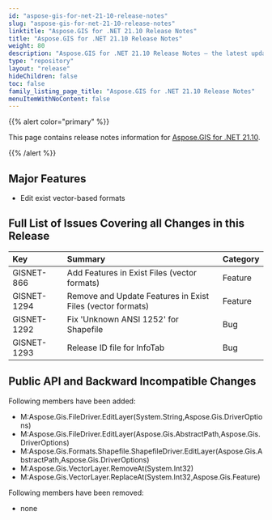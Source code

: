 ```yaml
---
id: "aspose-gis-for-net-21-10-release-notes"
slug: "aspose-gis-for-net-21-10-release-notes"
linktitle: "Aspose.GIS for .NET 21.10 Release Notes"
title: "Aspose.GIS for .NET 21.10 Release Notes"
weight: 80
description: "Aspose.GIS for .NET 21.10 Release Notes – the latest updates and fixes."
type: "repository"
layout: "release"
hideChildren: false
toc: false
family_listing_page_title: "Aspose.GIS for .NET 21.10 Release Notes"
menuItemWithNoContent: false
---
```


{{% alert color="primary" %}} 

This page contains release notes information for [Aspose.GIS for .NET 21.10](https://www.nuget.org/packages/Aspose.GIS/21.10.0).

{{% /alert %}} 
## **Major Features**
- Edit exist vector-based formats

## **Full List of Issues Covering all Changes in this Release**

|**Key**|**Summary**|**Category**|
| :- | :- | :- |
| GISNET-866 | Add Features in Exist Files (vector formats) | Feature |
| GISNET-1294 | Remove and Update Features in Exist Files (vector formats) | Feature |
| GISNET-1292 | Fix 'Unknown ANSI 1252' for Shapefile | Bug |
| GISNET-1293 | Release ID file for InfoTab | Bug |


## **Public API and Backward Incompatible Changes**
Following members have been added:
- M:Aspose.Gis.FileDriver.EditLayer(System.String,Aspose.Gis.DriverOptions)
- M:Aspose.Gis.FileDriver.EditLayer(Aspose.Gis.AbstractPath,Aspose.Gis.DriverOptions)
- M:Aspose.Gis.Formats.Shapefile.ShapefileDriver.EditLayer(Aspose.Gis.AbstractPath,Aspose.Gis.DriverOptions)
- M:Aspose.Gis.VectorLayer.RemoveAt(System.Int32)
- M:Aspose.Gis.VectorLayer.ReplaceAt(System.Int32,Aspose.Gis.Feature)

Following members have been removed:
- none